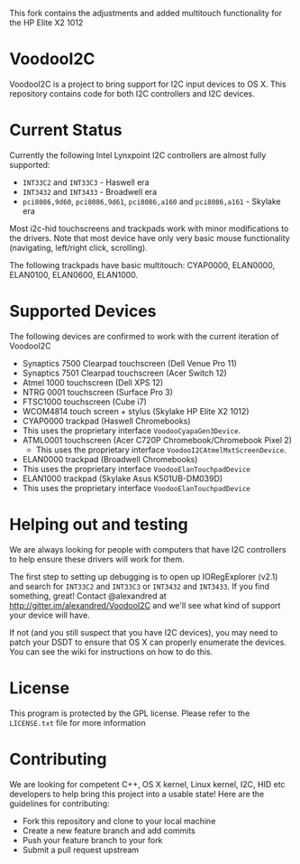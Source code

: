 This fork contains the adjustments and added multitouch functionality for the HP Elite X2 1012


# VoodooI2C

VoodooI2C is a project to bring support for I2C input devices to OS X. This repository contains code for both I2C controllers and I2C devices.

# Current Status

Currently the following Intel Lynxpoint I2C controllers are almost fully supported:
* `INT33C2` and `INT33C3` - Haswell era
* `INT3432` and `INT3433` - Broadwell era
* `pci8086,9d60`, `pci8086,9d61`, `pci8086,a160` and `pci8086,a161` - Skylake era

Most i2c-hid touchscreens and trackpads work with minor modifications to the drivers. Note that most device have only very basic mouse functionality (navigating, left/right click, scrolling).

The following trackpads have basic multitouch: CYAP0000, ELAN0000, ELAN0100, ELAN0600, ELAN1000.

# Supported Devices
The following devices are confirmed to work with the current iteration of VoodooI2C

* Synaptics 7500 Clearpad touchscreen (Dell Venue Pro 11)
* Synaptics 7501 Clearpad touchscreen (Acer Switch 12)
* Atmel 1000 touchscreen (Dell XPS 12)
* NTRG 0001 touchscreen (Surface Pro 3)
* FTSC1000 touchscreen (Cube i7)
* WCOM4814 touch screen + stylus (Skylake HP Elite X2 1012)
* CYAP0000 trackpad (Haswell Chromebooks)
 * This uses the proprietary interface `VoodooCyapaGen3Device`.
* ATML0001 touchscreen (Acer C720P Chromebook/Chromebook Pixel 2)
  * This uses the proprietary interface `VoodooI2CAtmelMxtScreenDevice`.
* ELAN0000 trackpad (Broadwell Chromebooks)
 * This uses the proprietary interface `VoodooElanTouchpadDevice`
* ELAN1000 trackpad (Skylake Asus K501UB-DM039D)
 * This uses the proprietary interface `VoodooElanTouchpadDevice`

# Helping out and testing

We are always looking for people with computers that have I2C controllers to help ensure these drivers will work for them.

The first step to setting up debugging is to open up IORegExplorer (v2.1) and search for `INT33C2` and `INT33C3` or `INT3432` and `INT3433`. If you find something, great! Contact @alexandred at http://gitter.im/alexandred/VoodooI2C and we'll see what kind of support your device will have.

If not (and you still suspect that you have I2C devices), you may need to patch your DSDT to ensure that OS X can properly enumerate the devices. You can see the wiki for instructions on how to do this.

# License

This program is protected by the GPL license. Please refer to the `LICENSE.txt` file for more information

# Contributing

We are looking for competent C++, OS X kernel, Linux kernel, I2C, HID etc developers to help bring this project into a usable state! Here are the guidelines for contributing:

* Fork this repository and clone to your local machine
* Create a new feature branch and add commits
* Push your feature branch to your fork
* Submit a pull request upstream
